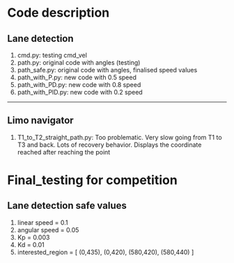 # Code description
## Lane detection
1. cmd.py: testing cmd_vel 
2. path.py: original code with angles (testing)
3. path_safe.py: original code with angles, finalised speed values
4. path_with_P.py: new code with 0.5 speed
5. path_with_PD.py: new code with 0.8 speed
6. path_with_PID.py: new code with 0.2 speed
***
## Limo navigator
1. T1_to_T2_straight_path.py: Too problematic. Very slow going from T1 to T3 and back. Lots of recovery behavior. 
                              Displays the coordinate reached after reaching the point


# Final_testing for competition
## Lane detection safe values
1. linear speed = 0.1
2. angular speed = 0.05
3. Kp = 0.003
4. Kd = 0.01
5. interested_region = [
    (0,435),
    (0,420),
    (580,420),
    (580,440)
]
